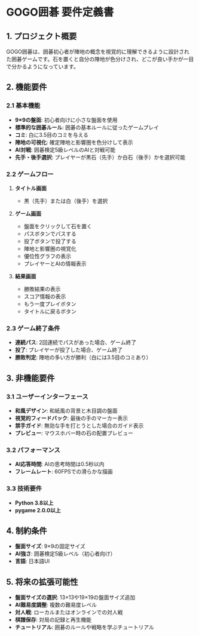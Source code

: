 # GOGO囲碁 要件定義書

## 1. プロジェクト概要

GOGO囲碁は、囲碁初心者が陣地の概念を視覚的に理解できるように設計された囲碁ゲームです。石を置くと自分の陣地が色分けされ、どこが良い手かが一目で分かるようになっています。

## 2. 機能要件

### 2.1 基本機能

- **9×9の盤面**: 初心者向けに小さな盤面を使用
- **標準的な囲碁ルール**: 囲碁の基本ルールに従ったゲームプレイ
- **コミ**: 白に3.5目のコミを与える
- **陣地の可視化**: 確定陣地と影響圏を色分けして表示
- **AI対戦**: 囲碁検定5級レベルのAIと対戦可能
- **先手・後手選択**: プレイヤーが黒石（先手）か白石（後手）かを選択可能

### 2.2 ゲームフロー

1. **タイトル画面**
   - 黒（先手）または白（後手）を選択

2. **ゲーム画面**
   - 盤面をクリックして石を置く
   - パスボタンでパスする
   - 投了ボタンで投了する
   - 陣地と影響圏の視覚化
   - 優位性グラフの表示
   - プレイヤーとAIの情報表示

3. **結果画面**
   - 勝敗結果の表示
   - スコア情報の表示
   - もう一度プレイボタン
   - タイトルに戻るボタン

### 2.3 ゲーム終了条件

- **連続パス**: 2回連続でパスがあった場合、ゲーム終了
- **投了**: プレイヤーが投了した場合、ゲーム終了
- **勝敗判定**: 陣地の多い方が勝利（白には3.5目のコミあり）

## 3. 非機能要件

### 3.1 ユーザーインターフェース

- **和風デザイン**: 和紙風の背景と木目調の盤面
- **視覚的フィードバック**: 最後の手のマーカー表示
- **禁手ガイド**: 無効な手を打とうとした場合のガイド表示
- **プレビュー**: マウスホバー時の石の配置プレビュー

### 3.2 パフォーマンス

- **AI応答時間**: AIの思考時間は0.5秒以内
- **フレームレート**: 60FPSでの滑らかな描画

### 3.3 技術要件

- **Python 3.8以上**
- **pygame 2.0.0以上**

## 4. 制約条件

- **盤面サイズ**: 9×9の固定サイズ
- **AI強さ**: 囲碁検定5級レベル（初心者向け）
- **言語**: 日本語UI

## 5. 将来の拡張可能性

- **盤面サイズの選択**: 13×13や19×19の盤面サイズ追加
- **AI難易度調整**: 複数の難易度レベル
- **対人戦**: ローカルまたはオンラインでの対人戦
- **棋譜保存**: 対局の記録と再生機能
- **チュートリアル**: 囲碁のルールや戦略を学ぶチュートリアル
